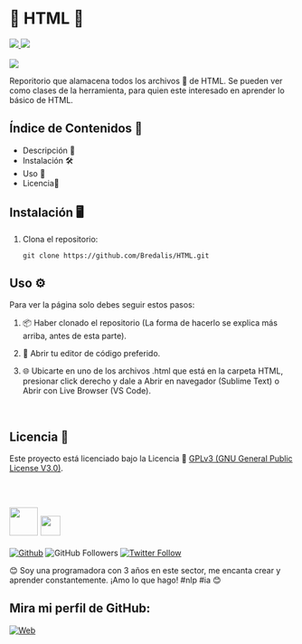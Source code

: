 <h1><b>🌟 HTML 🌟</b></h1>
<a href="https://lenguajehtml.com/" target="_blank"> 
  <img src="https://img.shields.io/badge/HTML-E74C3C">
</a>
<a href="https://lenguajejs.com/" target="_blank">
  <img src="https://img.shields.io/badge/JavaScript-F7DC6F">
</a>
<br><br>

<img src="https://i.pinimg.com/236x/fb/1e/7f/fb1e7f9db2540c3194a9179094a925e2.jpg">

<p>
  Reporitorio que alamacena todos los archivos 📁 de HTML. Se pueden ver como clases 
  de la herramienta, para quien este interesado en aprender lo básico de HTML.
</p>

## Índice de Contenidos 🧾

- Descripción 📝
- Instalación 🛠️
- Uso 📘
- Licencia📜

## Instalación 🖥️

1. Clona el repositorio:

    ```
    git clone https://github.com/Bredalis/HTML.git
    ```
    
## Uso ⚙️

Para ver la página solo debes seguir estos pasos:

1. 📦 Haber clonado el repositorio (La forma de hacerlo se explica más arriba, antes de esta parte).

2. 📝 Abrir tu editor de código preferido.

3. 🌐 Ubicarte en uno de los archivos .html que está en la carpeta HTML, presionar click derecho y dale
   a Abrir en navegador (Sublime Text) o Abrir con Live Browser (VS Code).

<br>

## Licencia 📜

Este proyecto está licenciado bajo la Licencia 📜 <a href="https://www.gnu.org/licenses/gpl-3.0.en.html" target="_blank">GPLv3 (GNU General Public License V3.0)</a>.

<br>

## <img src="https://avatars.githubusercontent.com/u/111624948?s=400&u=cd081f79392220d8cd2a22f2a8d5d3b18814350a&v=4" width="50" height="50"> <img src="https://readme-typing-svg.demolab.com?font=Roboto+Slab&color=%23FFFFFF&size=35&center=true&vCenter=true&width=450&duration=1500&pause=1000&lines=Hola,+soy;Bredalis+Gautreaux!" width="auto" height="35"/>
[![Github](https://img.shields.io/github/followers/Bredalis?label=Follow&style=social)](https://github.com/Bredalis)
![GitHub Followers](https://img.shields.io/github/stars/bredalis?style=social)
[![Twitter Follow](https://img.shields.io/twitter/follow/bredalis_P?style=social)](https://twitter.com/bredalis_P)

😊 Soy una programadora con 3 años en este sector, me encanta crear y aprender constantemente. ¡Amo lo que hago! #nlp #ia 😊

## Mira mi perfil de GitHub:
[![Web](https://img.shields.io/badge/GitHub-Bredalis-14a1f0?style=for-the-badge&logo=github&logoColor=white&labelColor=101010)](https://github.com/bredalis)

